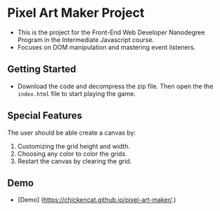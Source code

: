 # Pixel Art Maker Project

* This is the project for the Front-End Web Developer Nanodegree Program in the Intermediate Javascript course.
* Focuses on DOM manipulation and mastering event listeners.

## Getting Started

* Download the code and decompress the zip file. Then open the the `index.html` file to start playing the game.

## Special Features

The user should be able create a canvas by:
1. Customizing the grid height and width.
2. Choosing any color to color the grids.
3. Restart the canvas by clearing the grid. 

## Demo 

* [Demo] (https://chickencat.github.io/pixel-art-maker/.)